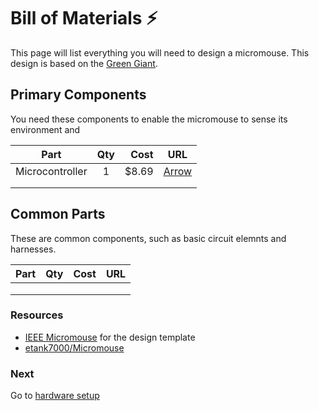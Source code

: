 # Bill of Materials :zap:

This page will list everything you will need to design a micromouse. This design is based on the [Green Giant](http://greenye.net/Pages/Micromouse/Micromouse2012-2013.html).

## Primary Components
You need these components to enable the micromouse to sense its environment and

| Part          | Qty           | Cost  |URL                                     |
| ------------- |:-------------:| -----:|:--------------------------------------:|
| Microcontroller      | 1 | $8.69   | [Arrow](https://www.arrow.com/en/products/stm32f103ret6/stmicroelectronics)|
|       |      |   ||
|       |      |    ||



## Common Parts
These are common components, such as basic circuit elemnts and harnesses.

| Part          | Qty           | Cost  |URL                                     |
| ------------- |:-------------:| -----:|:--------------------------------------:|
|       |         |   |    |
|       |      |   |       |
|       |      |    |      |


### Resources
- [IEEE Micromouse](http://greenye.net/Pages/Micromouse/Micromouse2012-2013.html) for the design template
- [etank7000/Micromouse](https://github.com/etank7000/Micromouse)


### Next
Go to [hardware setup](https://github.com/Spain2394/MicromouseV1/blob/master/Wiki/Hardware-Setup.md)
